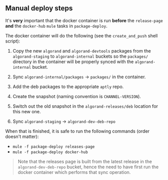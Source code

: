 ## Manual deploy steps

It's **very** important that the docker container is run **before** the `release-page` **and** the `docker-hub` `mule` tasks in `package-deploy`.

The docker container will do the following (see the `create_and_push` shell script):

1. Copy the new `algorand` and `algorand-devtools` packages from the `algorand-staging` to `algorand-internal` buckets so the `packages/` directory in the container will be properly synced with the `algorand-internal` bucket.

1. Sync `algorand-internal/packages` -> `packages/` in the container.

1. Add the deb packages to the appropriate `aptly` repo.

1. Create the snapshot (naming convention is `CHANNEL-VERSION`).

1. Switch out the old snapshot in the `algorand-releases/deb` location for this new one.

1. Sync `algorand-staging` -> `algorand-dev-deb-repo`

When that is finished, it is safe to run the following commands (order doesn't matter):

- `mule -f package-deploy releases-page`
- `mule -f package-deploy docker-hub`

> Note that the releases page is built from the latest release in the `algorand-dev-deb-repo` bucket, hence the need to have first run the docker container which performs that sync operation.

